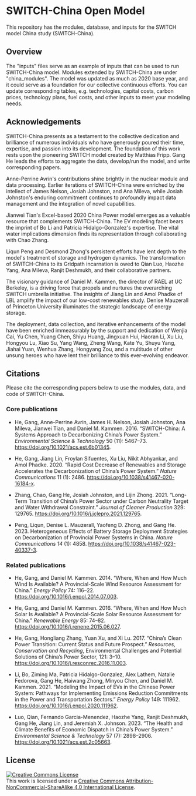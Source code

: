 # SWITCH-China Open Model

This repository has the modules, database, and inputs for the SWITCH model China study (SWITCH-China).

## Overview

The "inputs" files serve as an example of inputs that can be used to run SWITCH-China model. Modules extended by SWITCH-China are under "china_modules". The model was updated as much as 2020 base year, and it could serve as a foundation for our collective continuous efforts. You can update corresponding tables, e.g. technologies, capital costs, carbon prices, technology plans, fuel costs, and other inputs to meet your modeling needs.

## Acknowledgements

SWITCH-China presents as a testament to the collective dedication and brilliance of numerous individuals who have generously poured their time, expertise, and passion into its development. The foundation of this work rests upon the pioneering SWITCH model created by Matthias Fripp. Gang He leads the efforts to aggregate the data, develop/run the model, and write corresponding papers.

Anne-Perrine Avrin's contributions shine brightly in the nuclear module and data processing. Earlier iterations of SWITCH-China were enriched by the intellect of James Nelson, Josiah Johnston, and Ana Mileva, while Josiah Johnston's enduring commitment continues to profoundly impact data management and the integration of novel capabilities.

Jianwei Tian's Excel-based 2020 China Power model emerges as a valuable resource that complements SWITCH-China. The EV modeling facet bears the imprint of Bo Li and Patricia Hidalgo-Gonzalez's expertise. The vital water implications dimension finds its representation through collaborating with Chao Zhang.

Liqun Peng and Desmond Zhong's persistent efforts have lent depth to the model's treatment of storage and hydrogen dynamics. The transformation of SWITCH-China to its Gridpath incarnation is owed to Qian Luo, Haozhe Yang, Ana Mileva, Ranjit Deshmukh, and their collaborative partners.

The visionary guidance of Daniel M. Kammen, the director of RAEL at UC Berkeley, is a driving force that propels and nurtures the overarching SWITCH umbrella initiative. The insights of Jiang Lin and Amol Phadke of LBL amplify the impact of our low-cost renewables study. Denise Mauzerall of Princeton University illuminates the strategic landscape of energy storage.

The deployment, data collection, and iterative enhancements of the model have been enriched immeasurably by the support and dedication of Wenjia Cai, Yu Chen, Yuang Chen, Shiyu Huang, Jingxuan Hui, Haoran Li, Xu Liu, Hongyou Lu, Xiao Su, Yang Wang, Zheng Wang, Kate Yu, Shuyu Yang, Jiahai Yuan, Wenhua Zhang, Hongyang Zou, and a multitude of other unsung heroes who have lent their brilliance to this ever-evolving endeavor.


## Citations

Please cite the corresponding papers below to use the modules, data, and code of SWITCH-China.

### Core publications

- He, Gang, Anne-Perrine Avrin, James H. Nelson, Josiah Johnston, Ana Mileva, Jianwei Tian, and Daniel M. Kammen. 2016. “SWITCH-China: A Systems Approach to Decarbonizing China’s Power System.” _Environmental Science & Technology_ 50 (11): 5467–73. <https://doi.org/10.1021/acs.est.6b01345>.

- He, Gang, Jiang Lin, Froylan Sifuentes, Xu Liu, Nikit Abhyankar, and Amol Phadke. 2020. “Rapid Cost Decrease of Renewables and Storage Accelerates the Decarbonization of China’s Power System.” _Nature Communications_ 11 (1): 2486. <https://doi.org/10.1038/s41467-020-16184-x>.

- Zhang, Chao, Gang He, Josiah Johnston, and Lijin Zhong. 2021. “Long-Term Transition of China’s Power Sector under Carbon Neutrality Target and Water Withdrawal Constraint.” _Journal of Cleaner Production_ 329: 129765. <https://doi.org/10.1016/j.jclepro.2021.129765>.

- Peng, Liqun, Denise L. Mauzerall, Yaofeng D. Zhong, and Gang He. 2023. Heterogeneous Effects of Battery Storage Deployment Strategies on Decarbonization of Provincial Power Systems in China. _Nature Communications 14_ (1): 4858. <https://doi.org/10.1038/s41467-023-40337-3>.


### Related publications

- He, Gang, and Daniel M. Kammen. 2014. “Where, When and How Much Wind Is Available? A Provincial-Scale Wind Resource Assessment for China.” _Energy Policy_ 74: 116–22. <https://doi.org/10.1016/j.enpol.2014.07.003>.

- He, Gang, and Daniel M. Kammen. 2016. “Where, When and How Much Solar Is Available? A Provincial-Scale Solar Resource Assessment for China.” _Renewable Energy_ 85: 74–82. <https://doi.org/10.1016/j.renene.2015.06.027>.

- He, Gang, Hongliang Zhang, Yuan Xu, and Xi Lu. 2017. “China’s Clean Power Transition: Current Status and Future Prospect.” _Resources, Conservation and Recycling_, Environmental Challenges and Potential Solutions of China’s Power Sector, 121: 3–10. <https://doi.org/10.1016/j.resconrec.2016.11.003>.

- Li, Bo, Ziming Ma, Patricia Hidalgo-Gonzalez, Alex Lathem, Natalie Fedorova, Gang He, Haiwang Zhong, Minyou Chen, and Daniel M. Kammen. 2021. “Modeling the Impact of EVs in the Chinese Power System: Pathways for Implementing Emissions Reduction Commitments in the Power and Transportation Sectors.” _Energy Policy_ 149: 111962. <https://doi.org/10.1016/j.enpol.2020.111962>.

- Luo, Qian, Fernando Garcia-Menendez, Haozhe Yang, Ranjit Deshmukh, Gang He, Jiang Lin, and Jeremiah X. Johnson. 2023. “The Health and Climate Benefits of Economic Dispatch in China’s Power System.” _Environmental Science & Technology_ 57 (7): 2898–2906. <https://doi.org/10.1021/acs.est.2c05663>.



## License

<a rel="license" href="http://creativecommons.org/licenses/by-nc-sa/4.0/"><img alt="Creative Commons License" style="border-width:0" src="https://i.creativecommons.org/l/by-nc-sa/4.0/88x31.png" /></a><br />This work is licensed under a <a rel="license" href="http://creativecommons.org/licenses/by-nc-sa/4.0/">Creative Commons Attribution-NonCommercial-ShareAlike 4.0 International License</a>.
